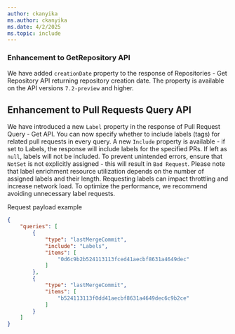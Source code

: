 ```yaml
---
author: ckanyika
ms.author: ckanyika
ms.date: 4/2/2025
ms.topic: include
---
```


### Enhancement to GetRepository API

We have added `creationDate` property to the response of Repositories - Get Repository API returning repository creation date. The property is available on the API versions `7.2-preview` and higher.

## Enhancement to Pull Requests Query API

We have introduced a new `Label` property in the response of Pull Request Query - Get API. You can now specify whether to include labels (tags) for related pull requests in every query.
A new `Include` property is available - if set to Labels, the response will include labels for the specified PRs.
If left as `null`, labels will not be included.
To prevent unintended errors, ensure that `NotSet` is not explicitly assigned - this will result in `Bad Request`.
Please note that label enrichment resource utilization depends on the number of assigned labels and their length. Requesting labels can impact throttling and increase network load. To optimize the performance, we recommend avoiding unnecessary label requests.

Request payload example
```json
{
    "queries": [
        {
            "type": "lastMergeCommit",
            "include": "Labels",
            "items": [ 
                "0d6c9b2b524113113fced41aecbf8631a4649dec"
            ]
        },
        {
            "type": "lastMergeCommit",
            "items": [
                "b524113113f0dd41aecbf8631a4649dec6c9b2ce"
            ]
        }
    ]
}
```